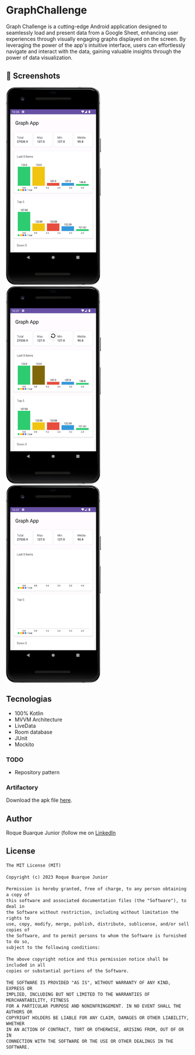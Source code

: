 # GraphChallenge
Graph Challenge is a cutting-edge Android application designed to seamlessly load and present data from a Google Sheet, enhancing user experiences through visually engaging graphs displayed on the screen. By leveraging the power of the app's intuitive interface, users can effortlessly navigate and interact with the data, gaining valuable insights through the power of data visualization.


## :camera_flash: Screenshots
<!-- You can add more screenshots here if you like -->
<img src="/result/imaage1.png" width="260">&emsp;<img src="/result/image2.png" width="260">&emsp;<img src="/result/image3.png" width="260">

## Tecnologias
* 100% Kotlin
* MVVM Architecture
* LiveData
* Room database
* JUnit
* Mockito

### TODO
- Repository pattern

### Artifactory
Download the apk file [here](/results/app.apk). 

## Author
Roque Buarque Junior  (follow me on [LinkedIn](https://twitter.com/roquebuarque](https://www.linkedin.com/in/roque-buarque-junior-b33aa966/))

## License
```
The MIT License (MIT)

Copyright (c) 2023 Roque Buarque Junior

Permission is hereby granted, free of charge, to any person obtaining a copy of
this software and associated documentation files (the "Software"), to deal in
the Software without restriction, including without limitation the rights to
use, copy, modify, merge, publish, distribute, sublicense, and/or sell copies of
the Software, and to permit persons to whom the Software is furnished to do so,
subject to the following conditions:

The above copyright notice and this permission notice shall be included in all
copies or substantial portions of the Software.

THE SOFTWARE IS PROVIDED "AS IS", WITHOUT WARRANTY OF ANY KIND, EXPRESS OR
IMPLIED, INCLUDING BUT NOT LIMITED TO THE WARRANTIES OF MERCHANTABILITY, FITNESS
FOR A PARTICULAR PURPOSE AND NONINFRINGEMENT. IN NO EVENT SHALL THE AUTHORS OR
COPYRIGHT HOLDERS BE LIABLE FOR ANY CLAIM, DAMAGES OR OTHER LIABILITY, WHETHER
IN AN ACTION OF CONTRACT, TORT OR OTHERWISE, ARISING FROM, OUT OF OR IN
CONNECTION WITH THE SOFTWARE OR THE USE OR OTHER DEALINGS IN THE SOFTWARE.
```
